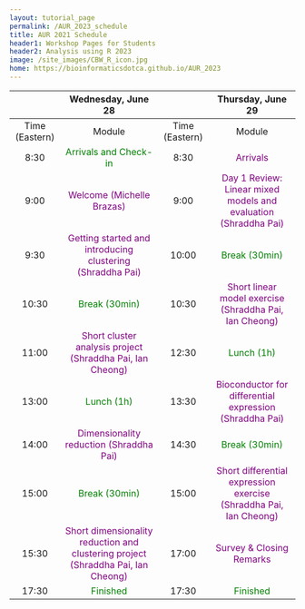 ```yaml
---
layout: tutorial_page
permalink: /AUR_2023_schedule
title: AUR 2021 Schedule
header1: Workshop Pages for Students
header2: Analysis using R 2023
image: /site_images/CBW_R_icon.jpg
home: https://bioinformaticsdotca.github.io/AUR_2023
---
```


| | Wednesday, June 28 || Thursday, June 29 |
| :---:| :---: | :---: | :---: |   
| Time (Eastern) | Module | Time (Eastern) | Module |
|	8:30	|	<font color="green">Arrivals and Check-in</font>|	8:30	|	<font color="purple">Arrivals</font>| 
|	9:00	|	<font color="purple">Welcome (Michelle Brazas)</font> |	9:00	|	<font color="purple">Day 1 Review: Linear mixed models and evaluation (Shraddha Pai)</font> |	
|	9:30	|	<font color="purple">Getting started and introducing clustering (Shraddha Pai)</font> |	10:00	|	<font color="green">Break (30min)</font>|	
|	10:30	|	<font color="green">Break (30min)</font>|	10:30	|	<font color="purple">Short linear model exercise (Shraddha Pai, Ian Cheong)</font>| 	
|	11:00	|	<font color="purple">Short cluster analysis project (Shraddha Pai, Ian Cheong)</font> |	12:30	|	<font color="green">Lunch (1h)</font>|	
|	13:00	|	<font color="green">Lunch (1h)</font>|	13:30	|	<font color="purple">Bioconductor for differential expression (Shraddha Pai)</font> |	
|	14:00	|	<font color="purple">Dimensionality reduction (Shraddha Pai)</font> |	14:30	|	<font color="green">Break (30min)</font>|	
|	15:00	|	<font color="green">Break (30min)</font>|	15:00	|	<font color="purple">Short differential expression exercise (Shraddha Pai, Ian Cheong)</font> |	
|	15:30	|	<font color="purple">Short dimensionality reduction and clustering project (Shraddha Pai, Ian Cheong)</font> |	17:00	|	<font color="purple">Survey & Closing Remarks</font> |	
|	17:30	| <font color="green">Finished</font>|17:30	| <font color="green">Finished</font>	|
